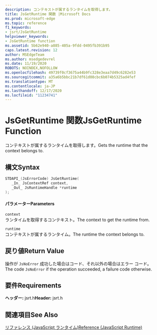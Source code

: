 ```yaml
---
description: コンテキストが属するランタイムを取得します。
title: JsGetRuntime 関数 |Microsoft Docs
ms.prod: microsoft-edge
ms.topic: reference
f1_keywords:
- jsrt/JsGetRuntime
helpviewer_keywords:
- JsGetRuntime function
ms.assetid: 5b62e940-a885-405a-9fdd-0495fb391b95
caps.latest.revision: 12
author: MSEdgeTeam
ms.author: msedgedevrel
ms.date: 11/19/2020
ROBOTS: NOINDEX,NOFOLLOW
ms.openlocfilehash: 49739f0cf3675a44b9fc328e3eaa7d49c6282e53
ms.sourcegitcommit: a35a6b5bbc21b7df61d08cbc6b074b5325ad4fef
ms.translationtype: MT
ms.contentlocale: ja-JP
ms.lasthandoff: 12/17/2020
ms.locfileid: "11234741"
---
```

# <span data-ttu-id="142d4-103">JsGetRuntime 関数</span><span class="sxs-lookup"><span data-stu-id="142d4-103">JsGetRuntime Function</span></span>

<span data-ttu-id="142d4-104">コンテキストが属するランタイムを取得します。</span><span class="sxs-lookup"><span data-stu-id="142d4-104">Gets the runtime that the context belongs to.</span></span>  
  
## <span data-ttu-id="142d4-105">構文</span><span class="sxs-lookup"><span data-stu-id="142d4-105">Syntax</span></span>  
  
```cpp  
STDAPI_(JsErrorCode) JsGetRuntime(  
   _In_ JsContextRef context,  
   _Out_ JsRuntimeHandle *runtime  
);  
```  
  
#### <span data-ttu-id="142d4-106">パラメーター</span><span class="sxs-lookup"><span data-stu-id="142d4-106">Parameters</span></span>  
 `context`  
 <span data-ttu-id="142d4-107">ランタイムを取得するコンテキスト。</span><span class="sxs-lookup"><span data-stu-id="142d4-107">The context to get the runtime from.</span></span>  
  
 `runtime`  
 <span data-ttu-id="142d4-108">コンテキストが属するランタイム。</span><span class="sxs-lookup"><span data-stu-id="142d4-108">The runtime the context belongs to.</span></span>  
  
## <span data-ttu-id="142d4-109">戻り値</span><span class="sxs-lookup"><span data-stu-id="142d4-109">Return Value</span></span>  
 <span data-ttu-id="142d4-110">操作が `JsNoError` 成功した場合はコード、それ以外の場合はエラー コード。</span><span class="sxs-lookup"><span data-stu-id="142d4-110">The code `JsNoError` if the operation succeeded, a failure code otherwise.</span></span>  
  
## <span data-ttu-id="142d4-111">要件</span><span class="sxs-lookup"><span data-stu-id="142d4-111">Requirements</span></span>  
 <span data-ttu-id="142d4-112">**ヘッダー:** jsrt.h</span><span class="sxs-lookup"><span data-stu-id="142d4-112">**Header:** jsrt.h</span></span>  
  
## <span data-ttu-id="142d4-113">関連項目</span><span class="sxs-lookup"><span data-stu-id="142d4-113">See Also</span></span>  
 [<span data-ttu-id="142d4-114">リファレンス (JavaScript ランタイム)</span><span class="sxs-lookup"><span data-stu-id="142d4-114">Reference (JavaScript Runtime)</span></span>](../chakra-hosting/reference-javascript-runtime.md)
